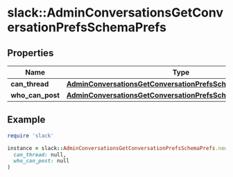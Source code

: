 # slack::AdminConversationsGetConversationPrefsSchemaPrefs

## Properties

| Name | Type | Description | Notes |
| ---- | ---- | ----------- | ----- |
| **can_thread** | [**AdminConversationsGetConversationPrefsSchemaPrefsCanThread**](AdminConversationsGetConversationPrefsSchemaPrefsCanThread.md) |  | [optional] |
| **who_can_post** | [**AdminConversationsGetConversationPrefsSchemaPrefsCanThread**](AdminConversationsGetConversationPrefsSchemaPrefsCanThread.md) |  | [optional] |

## Example

```ruby
require 'slack'

instance = slack::AdminConversationsGetConversationPrefsSchemaPrefs.new(
  can_thread: null,
  who_can_post: null
)
```

